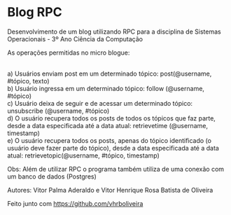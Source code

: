 # Blog RPC

Desenvolvimento de um blog utilizando RPC para a disciplina de Sistemas Operacionais - 3º Ano Ciência da Computação

As operações permitidas no micro blogue: <br /> <br />

a) Usuários enviam post em um determinado tópico: post(@username, #tópico, texto)  <br />
b) Usuário ingressa em um determinado tópico: follow (@username, #tópico) <br />
c) Usuário deixa de seguir e de acessar um determinado tópico: unsubscribe (@username, #tópico) <br />
d) O usuário recupera todos os posts de todos os tópicos que faz parte, desde a data especificada até a data atual: retrievetime (@username, timestamp) <br />
e) O usuário recupera todos os posts, apenas do tópico identificado (o usuário deve fazer parte do tópico), desde a data especificada até a data atual: retrievetopic(@username, #tópico, timestamp) <br />


Obs: Além de utilizar RPC o programa também utiliza de uma conexão com um banco de dados (Postgres)

Autores: Vitor Palma Aderaldo e Vitor Henrique Rosa Batista de Oliveira

Feito junto com https://github.com/vhrboliveira
